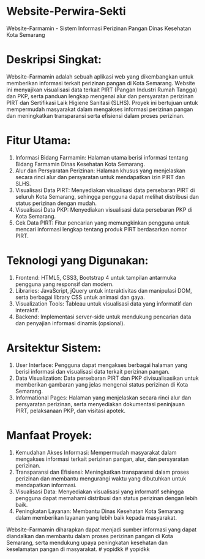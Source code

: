 # Website-Perwira-Sekti
Website-Farmamin - Sistem Informasi Perizinan Pangan Dinas Kesehatan Kota Semarang

# Deskripsi Singkat:
Website-Farmamin adalah sebuah aplikasi web yang dikembangkan untuk memberikan informasi terkait perizinan pangan di Kota Semarang. Website ini menyajikan visualisasi data terkait PIRT (Pangan Industri Rumah Tangga) dan PKP, serta panduan lengkap mengenai alur dan persyaratan perizinan PIRT dan Sertifikasi Laik Higiene Sanitasi (SLHS). Proyek ini bertujuan untuk mempermudah masyarakat dalam mengakses informasi perizinan pangan dan meningkatkan transparansi serta efisiensi dalam proses perizinan.

# Fitur Utama:
1. Informasi Bidang Farmamin: Halaman utama berisi informasi tentang Bidang Farmamin Dinas Kesehatan Kota Semarang.
2. Alur dan Persyaratan Perizinan: Halaman khusus yang menjelaskan secara rinci alur dan persyaratan untuk mendapatkan izin PIRT dan SLHS.
3. Visualisasi Data PIRT: Menyediakan visualisasi data persebaran PIRT di seluruh Kota Semarang, sehingga pengguna dapat melihat distribusi dan status perizinan dengan mudah.
4. Visualisasi Data PKP: Menyediakan visualisasi data persebaran PKP di Kota Semarang.
5. Cek Data PIRT: Fitur pencarian yang memungkinkan pengguna untuk mencari informasi lengkap tentang produk PIRT berdasarkan nomor PIRT.

# Teknologi yang Digunakan:
1. Frontend: HTML5, CSS3, Bootstrap 4 untuk tampilan antarmuka pengguna yang responsif dan modern.
2. Libraries: JavaScript, jQuery untuk interaktivitas dan manipulasi DOM, serta berbagai library CSS untuk animasi dan gaya.
3. Visualization Tools: Tableau untuk visualisasi data yang informatif dan interaktif.
4. Backend: Implementasi server-side untuk mendukung pencarian data dan penyajian informasi dinamis (opsional).

# Arsitektur Sistem:
1. User Interface: Pengguna dapat mengakses berbagai halaman yang berisi informasi dan visualisasi data terkait perizinan pangan.
2. Data Visualization: Data persebaran PIRT dan PKP divisualisasikan untuk memberikan gambaran yang jelas mengenai status perizinan di Kota Semarang.
3. Informational Pages: Halaman yang menjelaskan secara rinci alur dan persyaratan perizinan, serta menyediakan dokumentasi peninjauan PIRT, pelaksanaan PKP, dan visitasi apotek.

# Manfaat Proyek:
1. Kemudahan Akses Informasi: Mempermudah masyarakat dalam mengakses informasi terkait perizinan pangan, alur, dan persyaratan perizinan.
2. Transparansi dan Efisiensi: Meningkatkan transparansi dalam proses perizinan dan membantu mengurangi waktu yang dibutuhkan untuk mendapatkan informasi.
3. Visualisasi Data: Menyediakan visualisasi yang informatif sehingga pengguna dapat memahami distribusi dan status perizinan dengan lebih baik.
4. Peningkatan Layanan: Membantu Dinas Kesehatan Kota Semarang dalam memberikan layanan yang lebih baik kepada masyarakat.

Website-Farmamin diharapkan dapat menjadi sumber informasi yang dapat diandalkan dan membantu dalam proses perizinan pangan di Kota Semarang, serta mendukung upaya peningkatan kesehatan dan keselamatan pangan di masyarakat.
#   y o p i d k k  
 #   y o p i d k k  
 